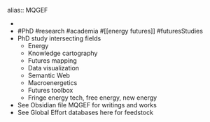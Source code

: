 alias:: MQGEF

-
- #PhD #research #academia #[[energy futures]] #futuresStudies
- PhD study intersecting fields
	- Energy
	- Knowledge cartography
	- Futures mapping
	- Data visualization
	- Semantic Web
	- Macroenergetics
	- Futures toolbox
	- Fringe energy tech, free energy, new energy
- See Obsidian file MQGEF for writings and works
- See Global Effort databases here for feedstock